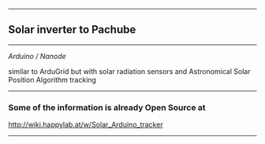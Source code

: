 
---


## Solar inverter to Pachube ##


---


_Arduino / Nanode_

similar to ArduGrid but with solar radiation sensors and Astronomical Solar Position Algorithm tracking


---


### Some of the information is already Open Source at ###

http://wiki.happylab.at/w/Solar_Arduino_tracker


---
